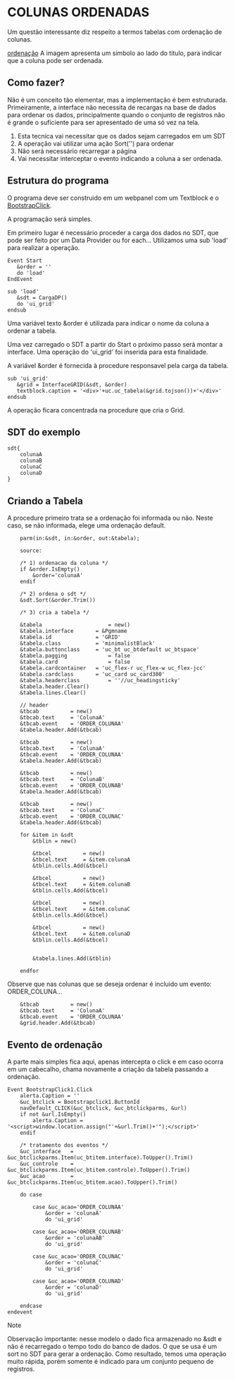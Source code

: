 # COLUNAS ORDENADAS
Um questão interessante diz respeito a termos tabelas com ordenação de colunas.

[ordenação](uc_tabela_ordenacao.PNG)
A imagem apresenta um simbolo ao lado do titulo, para indicar que a coluna pode ser ordenada.

## Como fazer?
Não é um conceito tão elementar, mas a implementação é bem estruturada.
Primeiramente, a interface não necessita de recargas na base de dados para ordenar os dados, principalmente quando o conjunto de registros não é grande o suficiente para ser apresentado de uma só vez na tela.

1) Esta tecnica vai necessitar que os dados sejam carregados em um SDT
2) A operação vai utilizar uma ação Sort('<nome da coluna>') para ordenar
3) Não será necessário recarregar a página
4) Vai necessitar interceptar o evento indicando a coluna a ser ordenada.

## Estrutura do programa
O programa deve ser construido em um webpanel com um Textblock e o [BootstrapClick](recursos/bootstrapclick.md).

A programação será simples.

Em primeiro lugar é necessário proceder a carga dos dados no SDT, que pode ser feito por um Data Provider ou for each... Utilizamos uma sub 'load' para realizar a operação.

```
Event Start
   &order = ''
   do 'load'
EndEvent

sub 'load'
   &sdt = CargaDP()
   do 'ui_grid'
endsub

```
Uma variável texto &order é utilizada para indicar o nome da coluna a ordenar a tabela.

Uma vez carregado o SDT a partir do Start o próximo passo será montar a interface. Uma operação do 'ui_grid' foi inserida para esta finalidade.

A variável &order é fornecida à procedure responsavel pela carga da tabela.

```
sub 'ui_grid'
   &grid = InterfaceGRID(&sdt, &order)
   textblock.caption = '<div>'+uc.uc_tabela(&grid.tojson())+'</div>'
endsub
```
A operação ficara concentrada na procedure que cria o Grid.

## SDT do exemplo

```
sdt{
    colunaA   
    colunaB
    colunaC
    colunaD    
}
```

## Criando a Tabela

A procedure primeiro trata se a ordenação foi informada ou não. Neste caso, se não informada, elege uma ordenação default.

```
    parm(in:&sdt, in:&order, out:&tabela);

    source:

	/* 1) ordenacao da coluna */
	if &order.IsEmpty()
		&order='colunaA'
	endif

	/* 2) ordena o sdt */
	&sdt.Sort(&order.Trim())

    /* 3) cria a tabela */

	&tabela 					= new()
	&tabela.interface 		= &Pgmname
	&tabela.id 				= 'GRID'
	&tabela.class 			= 'minimalistBlack'
	&tabela.buttonclass		= 'uc_bt uc_btdefault uc_btspace'
	&tabela.pagging 			= false
	&tabela.card 				= false
	&tabela.cardcontainer 	= 'uc_flex-r uc_flex-w uc_flex-jcc'
	&tabela.cardclass 		= 'uc_card uc_card300'	
	&tabela.headerclass 		= ''//uc_headingsticky'
	&tabela.header.Clear()
	&tabela.lines.Clear()
		
	// header   	
	&tbcab 			= new()
	&tbcab.text 	= 'ColunaA'
	&tbcab.event    = 'ORDER_COLUNAA'
	&tabela.header.Add(&tbcab)
		
	&tbcab 			= new()
	&tbcab.text 	= 'ColunaA'
	&tbcab.event    = 'ORDER_COLUNAA'
	&tabela.header.Add(&tbcab)

	&tbcab 			= new()
	&tbcab.text 	= 'ColunaB'
	&tbcab.event    = 'ORDER_COLUNAB'
	&tabela.header.Add(&tbcab)

	&tbcab 			= new()
	&tbcab.text 	= 'ColunaC'
	&tbcab.event    = 'ORDER_COLUNAC'
	&tabela.header.Add(&tbcab)

	for &item in &sdt
		&tblin = new()		
				
		&tbcel 			= new()
		&tbcel.text 	= &item.colunaA
		&tblin.cells.Add(&tbcel)	

		&tbcel 			= new()
		&tbcel.text 	= &item.colunaB
		&tblin.cells.Add(&tbcel)

		&tbcel 			= new()
		&tbcel.text 	= &item.colunaC
		&tblin.cells.Add(&tbcel)

		&tbcel 			= new()
		&tbcel.text 	= &item.colunaD
		&tblin.cells.Add(&tbcel)	

				
		&tabela.lines.Add(&tblin)

	endfor

```
Observe que nas colunas que se deseja ordenar é incluido um evento: ORDER_COLUNA...

```
	&tbcab 			= new()
	&tbcab.text 	= 'ColunaA'
	&tbcab.event    = 'ORDER_COLUNAA'
	&grid.header.Add(&tbcab)
``` 
## Evento de ordenação

A parte mais simples fica aqui, apenas intercepta o click e em caso ocorra em um cabecalho, chama novamente a criação da tabela passando a ordenação. 

```
Event BootstrapClick1.Click
 	alerta.Caption = ''
  	&uc_btclick = Bootstrapclick1.ButtonId
	navDefault_CLICK(&uc_btclick, &uc_btclickparms, &url)
	if not &url.IsEmpty()
		alerta.Caption = '<script>window.location.assign("'+&url.Trim()+'");</script>'
	endif
	
	/* tratamento dos eventos */
	&uc_interface 	= &uc_btclickparms.Item(uc_btitem.interface).ToUpper().Trim()
	&uc_controle 	= &uc_btclickparms.Item(uc_btitem.controle).ToUpper().Trim()
	&uc_acao 		= &uc_btclickparms.Item(uc_btitem.acao).ToUpper().Trim()
	
	do case
		
		case &uc_acao='ORDER_COLUNAA'
			&order = 'colunaA'
			do 'ui_grid'

		case &uc_acao='ORDER_COLUNAB'
			&order = 'colunaAB'
			do 'ui_grid'

		case &uc_acao='ORDER_COLUNAC'
			&order = 'colunaC'
			do 'ui_grid'

		case &uc_acao='ORDER_COLUNAD'
			&order = 'colunaD'
			do 'ui_grid'
            
	endcase
endevent
```
>[!NOTE]
>Observação importante: nesse modelo o dado fica armazenado no &sdt e não é recarregado o tempo todo do banco de dados. O que se usa é um sort no SDT para gerar a ordenação. Como resultado, temos uma operação muito rápida, porém somente é indicado para um conjunto pequeno de registros.
